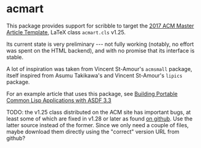 acmart
======

This package provides support for scribble to target the
[2017 ACM Master Article Template](http://www.acm.org/publications/proceedings-template),
LaTeX class `acmart.cls` v1.25.

Its current state is very preliminary --- not fully working
(notably, no effort was spent on the HTML backend), and
with no promise that its interface is stable.

A lot of inspiration was taken from Vincent St-Amour's `acmsmall` package,
itself inspired from Asumu Takikawa's and Vincent St-Amour's `lipics` package.

For an example article that uses this package, see
[Building Portable Common Lisp Applications with ASDF 3.3](https://github.com/fare/asdf2017)

TODO: the v1.25 class distributed on the ACM site has important bugs,
at least some of which are fixed in v1.28 or later as found
[on github](https://github.com/borisveytsman/acmart).
Use the latter source instead of the former.
Since we only need a couple of files, maybe download them directly
using the "correct" version URL from github?
